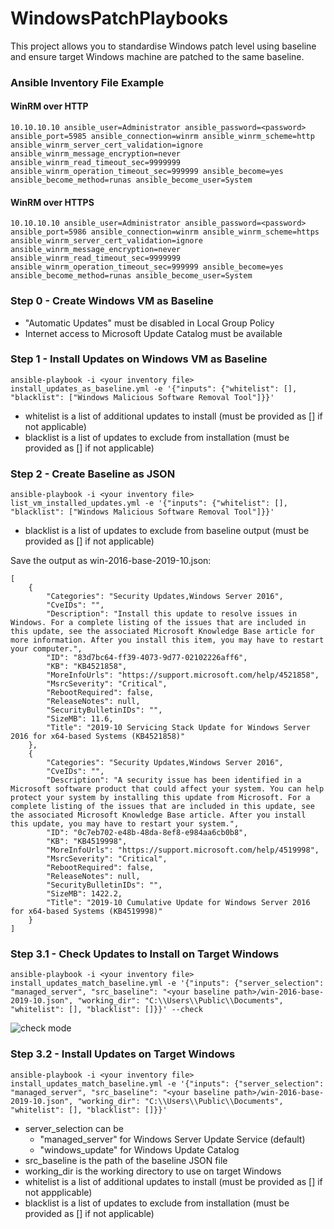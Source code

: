 ﻿# WindowsPatchPlaybooks

This project allows you to standardise Windows patch level using baseline and ensure target Windows machine are patched to the same baseline. 

### Ansible Inventory File Example
#### WinRM over HTTP
`10.10.10.10 ansible_user=Administrator ansible_password=<password> ansible_port=5985 ansible_connection=winrm ansible_winrm_scheme=http ansible_winrm_server_cert_validation=ignore ansible_winrm_message_encryption=never ansible_winrm_read_timeout_sec=9999999 ansible_winrm_operation_timeout_sec=999999 ansible_become=yes ansible_become_method=runas ansible_become_user=System`

#### WinRM over HTTPS
`10.10.10.10 ansible_user=Administrator ansible_password=<password> ansible_port=5986 ansible_connection=winrm ansible_winrm_scheme=https ansible_winrm_server_cert_validation=ignore ansible_winrm_message_encryption=never ansible_winrm_read_timeout_sec=9999999 ansible_winrm_operation_timeout_sec=999999 ansible_become=yes ansible_become_method=runas ansible_become_user=System`

### Step 0 - Create Windows VM as Baseline
- "Automatic Updates" must be disabled in Local Group Policy
- Internet access to Microsoft Update Catalog must be available

### Step 1 - Install Updates on Windows VM as Baseline
`ansible-playbook -i <your inventory file> install_updates_as_baseline.yml -e '{"inputs": {"whitelist": [], "blacklist": ["Windows Malicious Software Removal Tool"]}}'`
- whitelist is a list of additional updates to install (must be provided as [] if not applicable)
- blacklist is a list of updates to exclude from installation (must be provided as [] if not applicable)

### Step 2 - Create Baseline as JSON
`ansible-playbook -i <your inventory file> list_vm_installed_updates.yml -e '{"inputs": {"whitelist": [], "blacklist": ["Windows Malicious Software Removal Tool"]}}'`
- blacklist is a list of updates to exclude from baseline output (must be provided as [] if not applicable)

Save the output as win-2016-base-2019-10.json:
```
[
	{
		"Categories": "Security Updates,Windows Server 2016",
		"CveIDs": "",
		"Description": "Install this update to resolve issues in Windows. For a complete listing of the issues that are included in this update, see the associated Microsoft Knowledge Base article for more information. After you install this item, you may have to restart your computer.",
		"ID": "83d7bc64-ff39-4073-9d77-02102226aff6",
		"KB": "KB4521858",
		"MoreInfoUrls": "https://support.microsoft.com/help/4521858",
		"MsrcSeverity": "Critical",
		"RebootRequired": false,
		"ReleaseNotes": null,
		"SecurityBulletinIDs": "",
		"SizeMB": 11.6,
		"Title": "2019-10 Servicing Stack Update for Windows Server 2016 for x64-based Systems (KB4521858)"
	},
	{
		"Categories": "Security Updates,Windows Server 2016",
		"CveIDs": "",
		"Description": "A security issue has been identified in a Microsoft software product that could affect your system. You can help protect your system by installing this update from Microsoft. For a complete listing of the issues that are included in this update, see the associated Microsoft Knowledge Base article. After you install this update, you may have to restart your system.",
		"ID": "0c7eb702-e48b-48da-8ef8-e984aa6cb0b8",
		"KB": "KB4519998",
		"MoreInfoUrls": "https://support.microsoft.com/help/4519998",
		"MsrcSeverity": "Critical",
		"RebootRequired": false,
		"ReleaseNotes": null,
		"SecurityBulletinIDs": "",
		"SizeMB": 1422.2,
		"Title": "2019-10 Cumulative Update for Windows Server 2016 for x64-based Systems (KB4519998)"
	}
]
```

### Step 3.1 - Check Updates to Install on Target Windows
`ansible-playbook -i <your inventory file> install_updates_match_baseline.yml -e '{"inputs": {"server_selection": "managed_server", "src_baseline": "<your baseline path>/win-2016-base-2019-10.json", "working_dir": "C:\\Users\\Public\\Documents", "whitelist": [], "blacklist": []}}' --check`

![check mode](/images/install_updates_match_baseline_check_mode.PNG)

### Step 3.2 - Install Updates on Target Windows
`ansible-playbook -i <your inventory file> install_updates_match_baseline.yml -e '{"inputs": {"server_selection": "managed_server", "src_baseline": "<your baseline path>/win-2016-base-2019-10.json", "working_dir": "C:\\Users\\Public\\Documents", "whitelist": [], "blacklist": []}}'`
- server_selection can be
	- "managed_server" for Windows Server Update Service (default)
	- "windows_update" for Windows Update Catalog
- src_baseline is the path of the baseline JSON file
- working_dir is the working directory to use on target Windows
- whitelist is a list of additional updates to install (must be provided as [] if not appplicable)
- blacklist is a list of updates to exclude from installation (must be provided as [] if not applicable)
